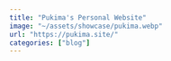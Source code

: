 ```yaml
---
title: "Pukima's Personal Website"
image: "~/assets/showcase/pukima.webp"
url: "https://pukima.site/"
categories: ["blog"]
---
```


